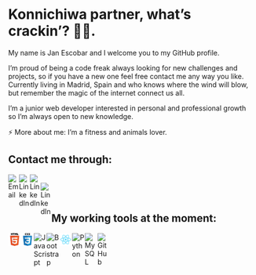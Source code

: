 <h1> Konnichiwa partner, what’s crackin’? 🐱‍👤. </h1>

My name is Jan Escobar and I welcome you to my GitHub profile.

I’m proud of being a code freak always looking for new challenges and projects, so if you have a new one feel free contact me any way you like.
Currently living in Madrid, Spain and who knows where the wind will blow, but remember the magic of the internet connect us all.

I’m a junior web developer interested in personal and professional growth so I’m always open to new knowledge.

⚡ More about me: I’m a fitness and animals lover. 

## Contact me through:

<a href="mailto:infojanescobar@gmail.com.com"><img align="left" alt="Email" width="22px" src="https://www.flaticon.es/svg/static/icons/svg/3349/3349258.svg" /></a>
<a href="https://www.linkedin.com/in/jan-escobar-rivera/"><img align="left" alt="LinkedIn" width="22px" src="https://www.flaticon.com/svg/static/icons/svg/174/174857.svg" /></a> 
<a href="https://www.instagram.com/interpoleer/"><img align="left" alt="LinkedIn" width="22px" src="https://www.flaticon.es/svg/static/icons/svg/174/174855.svg" /></a>  
<a href="https://twitter.com/JanEscobar92"><img align="left" alt="LinkedIn" width="22px" src="https://www.flaticon.es/svg/static/icons/svg/733/733579.svg" /></a>  

<br />

## My working tools at the moment:

<img align="left" alt="HTML5" width="26px" src="https://raw.githubusercontent.com/github/explore/80688e429a7d4ef2fca1e82350fe8e3517d3494d/topics/html/html.png" />
<img align="left" alt="CSS3" width="26px" src="https://raw.githubusercontent.com/github/explore/80688e429a7d4ef2fca1e82350fe8e3517d3494d/topics/css/css.png" />
<img align="left" alt="JavaScript" width="26px" src="https://www.flaticon.com/svg/static/icons/svg/919/919828.svg" />
<img align="left" alt="Bootstrap" width="26px" src="https://tiposdeide.files.wordpress.com/2018/10/bootstrap-stack.png" />
<img align="left" alt="React" width="26px" src="https://raw.githubusercontent.com/github/explore/80688e429a7d4ef2fca1e82350fe8e3517d3494d/topics/react/react.png" />
<img align="left" alt="Python" width="26px" src="https://cdn4.iconfinder.com/data/icons/logos-and-brands/512/267_Python_logo-256.png" />
<img align="left" alt="MySQL" width="26px" src="https://www.flaticon.com/svg/static/icons/svg/1199/1199128.svg" />
<img align="left" alt="GitHub" width="26px" src="https://cdn2.iconfinder.com/data/icons/social-icons-circular-color/512/github-128.png" />  


